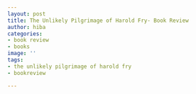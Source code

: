 ```yaml
---
layout: post
title: The Unlikely Pilgrimage of Harold Fry- Book Review
author: hiba
categories:
- book review
- books
image: ''
tags:
- the unlikely pilgrimage of harold fry
- bookreview

---
```

